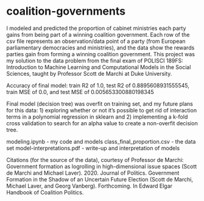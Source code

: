 # coalition-governments
I modeled and predicted the proportion of cabinet ministries each party gains from being part of a winning coalition government. Each row of the csv file represents an observation/data point of a party (from European parliamentary democracies and ministries), and the data show the rewards parties gain from forming a winning coalition government. This project was my solution to the data problem from the final exam of POLISCI 189FS: Introduction to Machine Learning and Computational Models in the Social Sciences, taught by Professor Scott de Marchi at Duke University. 

Accuracy of final model: train R2 of 1.0, test R2 of 0.8895608931555545, train MSE of 0.0, and test MSE of 0.005653300880198345

Final model (decision tree) was overfit on training set, and my future plans for this data: 1) exploring whether or not it’s possible to get rid of interaction terms in a polynomial regression in sklearn and 2) implementing a k-fold cross validation to search for an alpha value to create a non-overfit decision tree.

modeling.ipynb - my code and models
class_final_proportion.csv - the data set 
model-interpretations.pdf - write-up and interpretation of models


Citations (for the source of the data), courtesy of Professor de Marchi: 
Government formation as logrolling in high-dimensional issue spaces (Scott de Marchi and Michael Laver). 2020. Journal of Politics.
Government Formation in the Shadow of an Uncertain Future Election (Scott de Marchi, Michael Laver, and Georg Vanberg). Forthcoming. In Edward Elgar Handbook of Coalition Politics.
